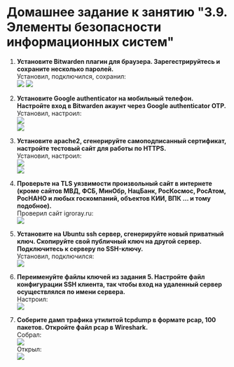 # Домашнее задание к занятию "3.9. Элементы безопасности информационных систем"

1. **Установите Bitwarden плагин для браузера. Зарегестрируйтесь и сохраните несколько паролей.**  
Установил, подключился, сохранил:    
![](img/sc_01_1.png) ![](img/sc_01_2.png)  
   

2. **Установите Google authenticator на мобильный телефон. Настройте вход в Bitwarden акаунт через Google authenticator OTP.**  
Установил, настроил:  
![](img/sc_02_1.png)    
![](img/sc_02_2.png)      

3. **Установите apache2, сгенерируйте самоподписанный сертификат, настройте тестовый сайт для работы по HTTPS.**  
Установил, настроил:  
![](img/sc_03_1.png)    
![](img/sc_03_2.png)   



4. **Проверьте на TLS уязвимости произвольный сайт в интернете (кроме сайтов МВД, ФСБ, МинОбр, НацБанк, РосКосмос, РосАтом, РосНАНО и любых госкомпаний, объектов КИИ, ВПК ... и тому подобное).**  
Проверил сайт igroray.ru:  
![](img/sc_04.png)



5. **Установите на Ubuntu ssh сервер, сгенерируйте новый приватный ключ. Скопируйте свой публичный ключ на другой сервер. Подключитесь к серверу по SSH-ключу.**  
Установил, подключился:  
![](img/sc_05.png)

 
6. **Переименуйте файлы ключей из задания 5. Настройте файл конфигурации SSH клиента, так чтобы вход на удаленный сервер осуществлялся по имени сервера.**  
Настроил:  
![](img/sc_06.png)



7. **Соберите дамп трафика утилитой tcpdump в формате pcap, 100 пакетов. Откройте файл pcap в Wireshark.**  
Собрал:  
![](img/sc_07_1.png)  
Открыл:     
![](img/sc_07_2.png)    
   